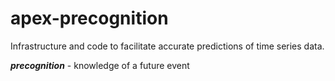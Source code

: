 # apex-precognition

Infrastructure and code to facilitate accurate predictions of time series data.

***precognition*** - knowledge of a future event
